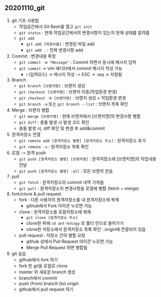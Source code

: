 ## 20201110_git

1. git 기초 사용법
   - 작업공간에서 Git Bash를 열고 ``git init``
   - ``git status`` : 현재 작업공간에서의 변경사항이 있는지 현재 상태를 알려줌
   - ``git add``
     - ``git add [파일이름]`` : 변경된 파일 add
     - ``git add .`` : 전체 변경사항 add
2. Commit : 변경내용 확정
   - ``git commit -m "Message"`` : Commit 하면서 동시에 메시지 입력
   - ``git commit`` -> vim 에디터에서 commit 메시지 작성 가능
     - i (입력모드) -> 메시지 작성 -> ESC -> :wq -> 저장됨
3. Branch
   - ``git branch [브랜치명]`` : 브랜치 생성
   - ``git checkout [브랜치명]`` : 브랜치 이동(작업환경 변경)
   - ``git checkout -b [브랜치명]`` : 브랜치 생성 + 작업환경 변경
   - ``git branch -a`` 또는 ``git branch --list`` : 브랜치 목록 확인
4. Merge : 브랜치 병합
   - ``git merge [브랜치명]`` : 현재 브랜치에서 [브랜치명]의 변경사항 병합
   - ``git diff`` : 충돌 발생 시 발생 코드 확인 
   - 충돌 발생 시, diff 확인 및 변경 후 add&commit
5. 원격저장소 연결
   - ``git remote add [원격저장소 별명] [원격저장소 주소]`` : 원격저장소 추가
   - ``git remote -v`` : 원격저장소 목록 확인
6. 로컬 -> 원격 push
   - ``git push [원격저장소 별명] [브랜치명]`` : 원격저장소에 [브랜치명]의 작업내용 전달
   - ``git push [원격저장소 별명] -all`` : 모든 브랜치 전송
7. pull
   - ``git fetch`` : 원격저장소의 commit 내역 가져옴
   - ``git pull`` : 원격저장소의 변경사항을 로컬에 병합 (fetch + merge)
8. fork/clone & pull request
   - fork : 다른 사용자의 원격저장소를 내 원격저장소에 복제
     - github에서 Fork 아이콘 누르면 가능
   - clone : 원격저장소를 로컬저장소에 복제
     - ``git clone [원격저장소 주소]``
     - clone한 뒤에 ``cd ant-hology`` 로 폴더 안으로 들어가기
     - clone한 저장소에서 원격저장소 목록 확인 : origin에 연결되어 있음
   - pull request : 저장소 간의 병합 요청
     - github 상에서 Pull Request 아이콘 누르면 가능
     - Merge Pull Request 하면 병합됨
9. git 실습
   - github에서 fork 하기
   - fork 한 git을 로컬로 clone
   - master 외 새로운 branch 생성
   - branch에서 commit
   - push (from) branch (to) origin
   - github에서 pull request 하기
